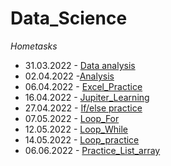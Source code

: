 # Data_Science
*Hometasks*
* 31.03.2022 - [Data analysis](https://docs.google.com/spreadsheets/d/1G-h3pMXY7p7v35T9Grog0bOkqJQV9vZScG8vZcmnzpE/edit?usp=sharing)
* 02.04.2022 -[Analysis](https://docs.google.com/spreadsheets/d/1sZYnh5H3DwyIlpXQo9e-2VuyaZCkqJHumUgBBpfgVeU/edit?usp=sharing)
* 06.04.2022 - [Excel_Practice](https://docs.google.com/spreadsheets/d/1vp9dg2Igw3GS57lGHvyp6U9iUkOGRRiaRnI1kUsesqo/edit?usp=sharing)
* 16.04.2022 - [Jupiter_Learning](https://colab.research.google.com/drive/1RY2EXw6kVKUT16VZ22Fd0YFf1_MSQlmV?usp=sharing)
* 27.04.2022 - [If/else practice](https://colab.research.google.com/drive/1p6TxWZaL9mfnzYWIPCIQ1cPrWcZfmqMw?usp=sharing)
* 07.05.2022 - [Loop_For](https://colab.research.google.com/drive/15kTElo5_F6VW0ltxGCFVcuHYAb8nBWDI?usp=sharing)
* 12.05.2022 - [Loop_While](https://colab.research.google.com/drive/1IVYDA1EFGDUwGoPeNRNSFGHQ-4V8Vald?usp=sharing)
* 14.05.2022 - [Loop_practice](https://colab.research.google.com/drive/1hjz2blSVEmk2jlPim1OL4bJKhZaStJYC?usp=sharing)
* 06.06.2022 - [Practice_List_array](https://colab.research.google.com/drive/1OX6C0Q6OwVG44y_ltSe72KQXtD1uRJn4?usp=sharing)
